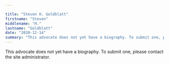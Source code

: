 ```yaml
---

title: "Steven H. Goldblatt"
firstname: "Steven"
middlename: "H."
lastname: "Goldblatt"
date: "2020-12-14"
summary: "This advocate does not yet have a biography. To submit one, please contact the site administrator."
---
```

This advocate does not yet have a biography. To submit one, please contact the site administrator.

